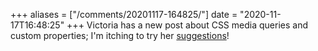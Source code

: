 +++
aliases = ["/comments/20201117-164825/"]
date = "2020-11-17T16:48:25"
+++
Victoria has a new post about CSS media queries and custom properties; I'm itching to try her [suggestions](https://victoria.dev/blog/make-your-website-effortlessly-browse-able-with-clever-css/)!

